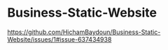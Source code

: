 # Business-Static-Website
https://github.com/HichamBaydoun/Business-Static-Website/issues/1#issue-637434938
